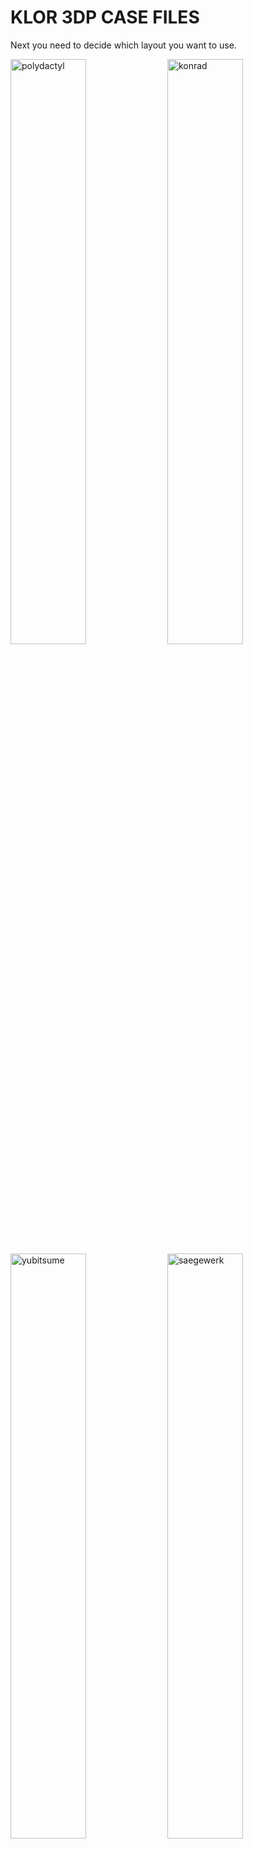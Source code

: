 # KLOR 3DP CASE FILES

Next you need to decide which layout you want to use. 

[<img alt="polydactyl" width="49%" src="/case/docs/images/polydactyl_3dp.png" title="polydactyl" />](../../case/3DP/polydactyl/)
[<img alt="konrad" width="49%" src="/case/docs/images/konrad_3dp.png" title="konrad" />](../../case/3DP/konrad/)
[<img alt="yubitsume" width="49%" src="/case/docs/images/yubitsume_3dp.png" title="yubitsume" />](../../case/3DP/yubitsume/)
[<img alt="saegewerk" width="49%" src="/case/docs/images/saegewerk_3dp.png" title="saegewerk" />](../../case/3DP/saegewerk/)